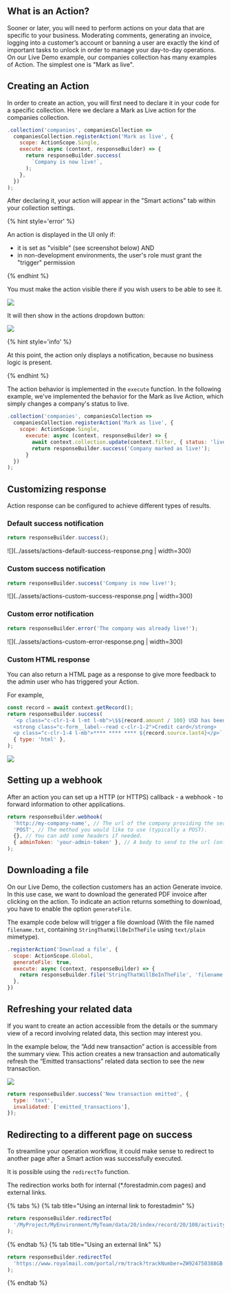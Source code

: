 ## What is an Action?

Sooner or later, you will need to perform actions on your data that are specific to your business. Moderating comments, generating an invoice, logging into a customer’s account or banning a user are exactly the kind of important tasks to unlock in order to manage your day-to-day operations.
On our Live Demo example, our companies collection has many examples of Action. The simplest one is "Mark as live".

## Creating an Action

In order to create an action, you will first need to declare it in your code for a specific collection. Here we declare a Mark as Live action for the companies collection.

```javascript
.collection('companies', companiesCollection =>
  companiesCollection.registerAction('Mark as live', {
    scope: ActionScope.Single,
    execute: async (context, responseBuilder) => {
      return responseBuilder.success(
        `Company is now live!`,
      );
    },
  })
);
```

After declaring it, your action will appear in the "Smart actions" tab within your collection settings.

{% hint style='error' %}

An action is displayed in the UI only if:

- it is set as "visible" (see screenshot below)
  AND
- in non-development environments, the user's role must grant the "trigger" permission

{% endhint %}

You must make the action visible there if you wish users to be able to see it.

![](../assets/actions-visibility.png)

It will then show in the actions dropdown button:

![](../assets/actions-dropdown.png)

{% hint style='info' %}

At this point, the action only displays a notification, because no business logic is present.

{% endhint %}

The action behavior is implemented in the `execute` function.
In the following example, we've implemented the behavior for the Mark as live Action, which simply changes a company's status to live.

```javascript
.collection('companies', companiesCollection =>
  companiesCollection.registerAction('Mark as live', {
    scope: ActionScope.Single,
      execute: async (context, responseBuilder) => {
        await context.collection.update(context.filter, { status: 'live' });
        return responseBuilder.success('Company marked as live!');
      }
  })
);
```

## Customizing response

Action response can be configured to achieve different types of results.

### Default success notification

```javascript
return responseBuilder.success();
```

![](../assets/actions-default-success-response.png | width=300)

### Custom success notification

```javascript
return responseBuilder.success('Company is now live!');
```

![](../assets/actions-custom-success-response.png | width=300)

### Custom error notification

```javascript
return responseBuilder.error('The company was already live!');
```

![](../assets/actions-custom-error-response.png | width=300)

### Custom HTML response

You can also return a HTML page as a response to give more feedback to the admin user who has triggered your Action.

For example,

```javascript
const record = await context.getRecord();
return responseBuilder.success(
  `<p class="c-clr-1-4 l-mt l-mb">\$${record.amount / 100} USD has been successfuly charged.</p>
  <strong class="c-form__label--read c-clr-1-2">Credit card</strong>
  <p class="c-clr-1-4 l-mb">**** **** **** ${record.source.last4}</p>`,
  { type: 'html' },
);
```

![](../assets/actions-html-response.png)

## Setting up a webhook

After an action you can set up a HTTP (or HTTPS) callback - a webhook - to forward information to other applications.

```javascript
return responseBuilder.webhook(
  'http://my-company-name', // The url of the company providing the service.
  'POST', // The method you would like to use (typically a POST).
  {}, // You can add some headers if needed.
  { adminToken: 'your-admin-token' }, // A body to send to the url (only JSON supported).
);
```

## Downloading a file

On our Live Demo, the collection customers has an action Generate invoice. In this use case, we want to download the generated PDF invoice after clicking on the action. To indicate an action returns something to download, you have to enable the option `generateFile`.

The example code below will trigger a file download (With the file named `filename.txt`, containing `StringThatWillBeInTheFile` using `text/plain` mimetype).

```javascript
.registerAction('Download a file', {
  scope: ActionScope.Global,
  generateFile: true,
  execute: async (context, responseBuilder) => {
    return responseBuilder.file('StringThatWillBeInTheFile', 'filename.txt', 'text/plain');
  },
})
```

## Refreshing your related data

If you want to create an action accessible from the details or the summary view of a record involving related data, this section may interest you.

In the example below, the “Add new transaction” action is accessible from the summary view. This action creates a new transaction and automatically refresh the “Emitted transactions” related data section to see the new transaction.

![](../assets/actions-refresh-related.png)

```javascript
return responseBuilder.success('New transaction emitted', {
  type: 'text',
  invalidated: ['emitted_transactions'],
});
```

## Redirecting to a different page on success

To streamline your operation workflow, it could make sense to redirect to another page after a Smart action was successfully executed.

It is possible using the `redirectTo` function.

The redirection works both for internal (\*.forestadmin.com pages) and external links.

{% tabs %} {% tab title="Using an internal link to forestadmin" %}

```javascript
return responseBuilder.redirectTo(
  '/MyProject/MyEnvironment/MyTeam/data/20/index/record/20/108/activity',
);
```

{% endtab %} {% tab title="Using an external link" %}

```javascript
return responseBuilder.redirectTo(
  'https://www.royalmail.com/portal/rm/track?trackNumber=ZW924750388GB',
);
```

{% endtab %}
